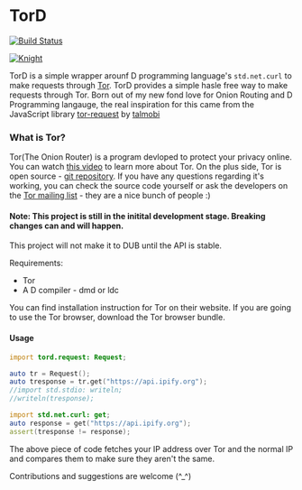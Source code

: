 # TorD

[![Build Status](https://travis-ci.com/Kriyszig/tord.svg?branch=master)](https://travis-ci.com/Kriyszig/tord)

[![Knight](https://www.torproject.org/static/images/home/svg/surveillance.svg?h=688a829c)](https://www.torproject.org/)

TorD is a simple wrapper arounf D programming language's `std.net.curl` to make requests through [Tor](https://www.torproject.org/). TorD provides a
simple hasle free way to make requests through Tor. Born out of my new fond love for Onion Routing and D Programming langauge, the real
inspiration for this came from the JavaScript library [tor-request](https://github.com/talmobi/tor-request) by [talmobi](https://github.com/talmobi)

### What is Tor?

Tor(The Onion Router) is a program devloped to protect your privacy online.  You can watch [this video](https://www.youtube.com/watch?v=VmsFxBEN3fc) to learn
more about Tor. On the plus side, Tor is open source - [git repository](https://gitweb.torproject.org/tor.git). If you have any questions regarding it's working,
you can check the source code yourself or ask the developers on the [Tor mailing list](https://lists.torproject.org/) - they are a nice bunch of people :)

#### Note: This project is still in the initital development stage. Breaking changes can and will happen.

This project will not make it to DUB until the API is stable.

Requirements:
* Tor
* A D compiler - dmd or ldc

You can find installation instruction for Tor on their website. If you are going to use the Tor browser, download the Tor browser bundle.

#### Usage

```d
import tord.request: Request;

auto tr = Request();
auto tresponse = tr.get("https://api.ipify.org");
//import std.stdio: writeln;
//writeln(tresponse);

import std.net.curl: get;
auto response = get("https://api.ipify.org");
assert(tresponse != response);
```

The above piece of code fetches your IP address over Tor and the normal IP and compares them to make sure they aren't the same.

Contributions and suggestions are welcome (^_^)
